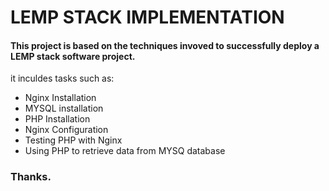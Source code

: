 # LEMP STACK IMPLEMENTATION

#### This project is based on the techniques invoved to successfully deploy a LEMP stack software project.

it inculdes tasks such as:

* Nginx Installation
* MYSQL installation
* PHP Installation
* Nginx Configuration
* Testing PHP with Nginx
* Using PHP to retrieve data from MYSQ database



### Thanks.